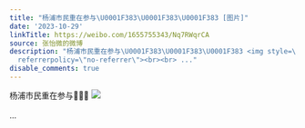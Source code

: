 ```yaml
---
title: "杨浦市民重在参与\U0001F383\U0001F383\U0001F383 [图片]"
date: '2023-10-29'
linkTitle: https://weibo.com/1655755343/Nq7RWqrCA
source: 张怡微的微博
description: "杨浦市民重在参与\U0001F383\U0001F383\U0001F383 <img style=\"\" src=\"https://tvax4.sinaimg.cn/large/62b0d24fly1hjcdp450g2j20u0140wn0.jpg\"
  referrerpolicy=\"no-referrer\"><br><br> ..."
disable_comments: true
---
```

杨浦市民重在参与🎃🎃🎃 <img style="" src="https://tvax4.sinaimg.cn/large/62b0d24fly1hjcdp450g2j20u0140wn0.jpg" referrerpolicy="no-referrer"><br><br> ...